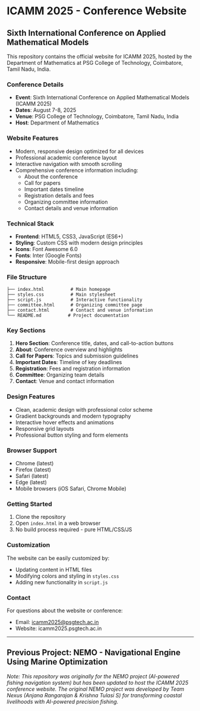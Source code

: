 # ICAMM 2025 - Conference Website

## Sixth International Conference on Applied Mathematical Models

This repository contains the official website for ICAMM 2025, hosted by the Department of Mathematics at PSG College of Technology, Coimbatore, Tamil Nadu, India.

### Conference Details
- **Event**: Sixth International Conference on Applied Mathematical Models (ICAMM 2025)
- **Dates**: August 7-8, 2025
- **Venue**: PSG College of Technology, Coimbatore, Tamil Nadu, India
- **Host**: Department of Mathematics

### Website Features
- Modern, responsive design optimized for all devices
- Professional academic conference layout
- Interactive navigation with smooth scrolling
- Comprehensive conference information including:
  - About the conference
  - Call for papers
  - Important dates timeline
  - Registration details and fees
  - Organizing committee information
  - Contact details and venue information

### Technical Stack
- **Frontend**: HTML5, CSS3, JavaScript (ES6+)
- **Styling**: Custom CSS with modern design principles
- **Icons**: Font Awesome 6.0
- **Fonts**: Inter (Google Fonts)
- **Responsive**: Mobile-first design approach

### File Structure
```
├── index.html          # Main homepage
├── styles.css          # Main stylesheet
├── script.js           # Interactive functionality
├── committee.html      # Organizing committee page
├── contact.html        # Contact and venue information
└── README.md          # Project documentation
```

### Key Sections
1. **Hero Section**: Conference title, dates, and call-to-action buttons
2. **About**: Conference overview and highlights
3. **Call for Papers**: Topics and submission guidelines
4. **Important Dates**: Timeline of key deadlines
5. **Registration**: Fees and registration information
6. **Committee**: Organizing team details
7. **Contact**: Venue and contact information

### Design Features
- Clean, academic design with professional color scheme
- Gradient backgrounds and modern typography
- Interactive hover effects and animations
- Responsive grid layouts
- Professional button styling and form elements

### Browser Support
- Chrome (latest)
- Firefox (latest)
- Safari (latest)
- Edge (latest)
- Mobile browsers (iOS Safari, Chrome Mobile)

### Getting Started
1. Clone the repository
2. Open `index.html` in a web browser
3. No build process required - pure HTML/CSS/JS

### Customization
The website can be easily customized by:
- Updating content in HTML files
- Modifying colors and styling in `styles.css`
- Adding new functionality in `script.js`

### Contact
For questions about the website or conference:
- Email: icamm2025@psgtech.ac.in
- Website: icamm2025.psgtech.ac.in

---

## Previous Project: NEMO - Navigational Engine Using Marine Optimization

*Note: This repository was originally for the NEMO project (AI-powered fishing navigation system) but has been updated to host the ICAMM 2025 conference website. The original NEMO project was developed by Team Nexus (Anjana Rangarajan & Krishna Tulasi S) for transforming coastal livelihoods with AI-powered precision fishing.*
